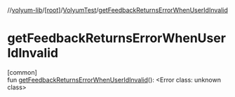//[volyum-lib](../../../index.md)/[[root]](../index.md)/[VolyumTest](index.md)/[getFeedbackReturnsErrorWhenUserIdInvalid](get-feedback-returns-error-when-user-id-invalid.md)

# getFeedbackReturnsErrorWhenUserIdInvalid

[common]\
fun [getFeedbackReturnsErrorWhenUserIdInvalid](get-feedback-returns-error-when-user-id-invalid.md)(): &lt;Error class: unknown class&gt;